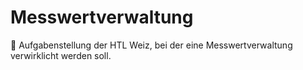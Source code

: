 # Messwertverwaltung
💾 Aufgabenstellung der HTL Weiz, bei der eine Messwertverwaltung verwirklicht werden soll.
